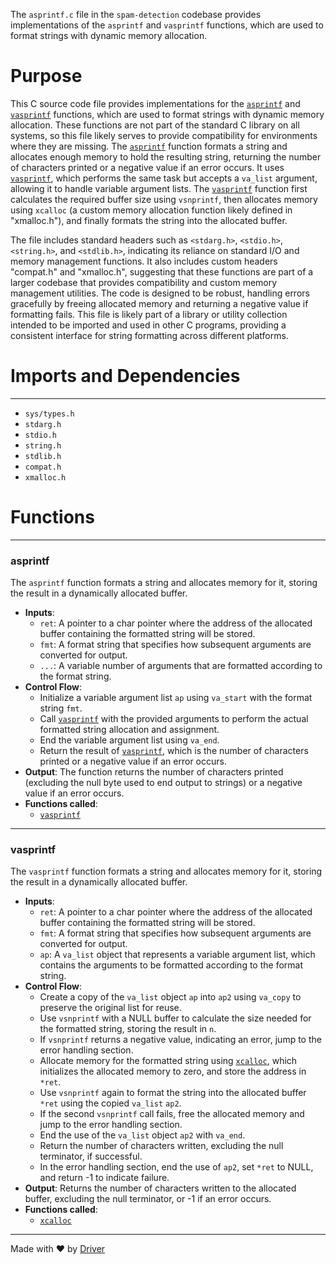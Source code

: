 <!--------------------------------------------------------------------------------->
<!-- IMPORTANT: This file is auto-generated by Driver (https://driver.ai). -------->
<!-- Manual edits may be overwritten on future commits. --------------------------->
<!--------------------------------------------------------------------------------->

The `asprintf.c` file in the `spam-detection` codebase provides implementations of the `asprintf` and `vasprintf` functions, which are used to format strings with dynamic memory allocation.

# Purpose
This C source code file provides implementations for the [`asprintf`](#asprintf) and [`vasprintf`](#vasprintf) functions, which are used to format strings with dynamic memory allocation. These functions are not part of the standard C library on all systems, so this file likely serves to provide compatibility for environments where they are missing. The [`asprintf`](#asprintf) function formats a string and allocates enough memory to hold the resulting string, returning the number of characters printed or a negative value if an error occurs. It uses [`vasprintf`](#vasprintf), which performs the same task but accepts a `va_list` argument, allowing it to handle variable argument lists. The [`vasprintf`](#vasprintf) function first calculates the required buffer size using `vsnprintf`, then allocates memory using `xcalloc` (a custom memory allocation function likely defined in "xmalloc.h"), and finally formats the string into the allocated buffer.

The file includes standard headers such as `<stdarg.h>`, `<stdio.h>`, `<string.h>`, and `<stdlib.h>`, indicating its reliance on standard I/O and memory management functions. It also includes custom headers "compat.h" and "xmalloc.h", suggesting that these functions are part of a larger codebase that provides compatibility and custom memory management utilities. The code is designed to be robust, handling errors gracefully by freeing allocated memory and returning a negative value if formatting fails. This file is likely part of a library or utility collection intended to be imported and used in other C programs, providing a consistent interface for string formatting across different platforms.
# Imports and Dependencies

---
- `sys/types.h`
- `stdarg.h`
- `stdio.h`
- `string.h`
- `stdlib.h`
- `compat.h`
- `xmalloc.h`


# Functions

---
### asprintf<!-- {{#callable:asprintf}} -->
The `asprintf` function formats a string and allocates memory for it, storing the result in a dynamically allocated buffer.
- **Inputs**:
    - `ret`: A pointer to a char pointer where the address of the allocated buffer containing the formatted string will be stored.
    - `fmt`: A format string that specifies how subsequent arguments are converted for output.
    - `...`: A variable number of arguments that are formatted according to the format string.
- **Control Flow**:
    - Initialize a variable argument list `ap` using `va_start` with the format string `fmt`.
    - Call [`vasprintf`](#vasprintf) with the provided arguments to perform the actual formatted string allocation and assignment.
    - End the variable argument list using `va_end`.
    - Return the result of [`vasprintf`](#vasprintf), which is the number of characters printed or a negative value if an error occurs.
- **Output**: The function returns the number of characters printed (excluding the null byte used to end output to strings) or a negative value if an error occurs.
- **Functions called**:
    - [`vasprintf`](#vasprintf)


---
### vasprintf<!-- {{#callable:vasprintf}} -->
The `vasprintf` function formats a string and allocates memory for it, storing the result in a dynamically allocated buffer.
- **Inputs**:
    - `ret`: A pointer to a char pointer where the address of the allocated buffer containing the formatted string will be stored.
    - `fmt`: A format string that specifies how subsequent arguments are converted for output.
    - `ap`: A `va_list` object that represents a variable argument list, which contains the arguments to be formatted according to the format string.
- **Control Flow**:
    - Create a copy of the `va_list` object `ap` into `ap2` using `va_copy` to preserve the original list for reuse.
    - Use `vsnprintf` with a NULL buffer to calculate the size needed for the formatted string, storing the result in `n`.
    - If `vsnprintf` returns a negative value, indicating an error, jump to the error handling section.
    - Allocate memory for the formatted string using [`xcalloc`](../xmalloc.c.md#xcalloc), which initializes the allocated memory to zero, and store the address in `*ret`.
    - Use `vsnprintf` again to format the string into the allocated buffer `*ret` using the copied `va_list` `ap2`.
    - If the second `vsnprintf` call fails, free the allocated memory and jump to the error handling section.
    - End the use of the `va_list` object `ap2` with `va_end`.
    - Return the number of characters written, excluding the null terminator, if successful.
    - In the error handling section, end the use of `ap2`, set `*ret` to NULL, and return -1 to indicate failure.
- **Output**: Returns the number of characters written to the allocated buffer, excluding the null terminator, or -1 if an error occurs.
- **Functions called**:
    - [`xcalloc`](../xmalloc.c.md#xcalloc)



---
Made with ❤️ by [Driver](https://www.driver.ai/)